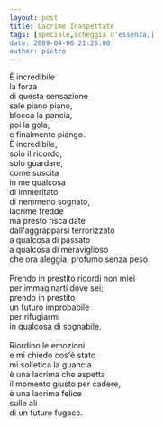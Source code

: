 ```yaml
---
layout: post
title: Lacrime Inaspettate
tags: [speciale,scheggia d'essenza,]
date: 2009-04-06 21:25:00
author: pietro
---
```

È incredibile<br/>la forza<br/>di questa sensazione<br/>sale piano piano,<br/>blocca la pancia,<br/>poi la gola,<br/>e finalmente piango.<br/>È incredibile,<br/>solo il ricordo,<br/>solo guardare,<br/>come suscita<br/>in me qualcosa<br/>di immeritato<br/>di nemmeno sognato,<br/>lacrime fredde<br/>ma presto riscaldate<br/>dall'aggrapparsi terrorizzato<br/>a qualcosa di passato<br/>a qualcosa di meraviglioso<br/>che ora aleggia, profumo senza peso.<br/><br/>Prendo in prestito ricordi non miei<br/>per immaginarti dove sei;<br/>prendo in prestito<br/>un futuro improbabile<br/>per rifugiarmi<br/>in qualcosa di sognabile.<br/><br/>Riordino le emozioni<br/>e mi chiedo cos'è stato<br/>mi solletica la guancia<br/>è una lacrima che aspetta<br/>il momento giusto per cadere,<br/>è una lacrima felice<br/>sulle ali<br/>di un futuro fugace.
